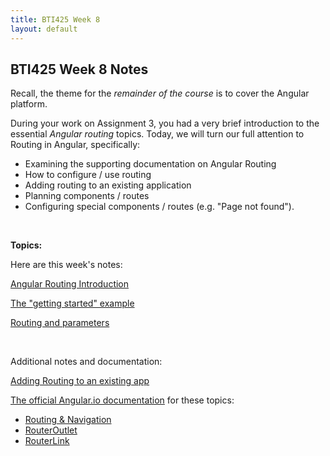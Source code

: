 ```yaml
---
title: BTI425 Week 8
layout: default
---
```


## BTI425 Week 8 Notes

Recall, the theme for the *remainder of the course* is to cover the Angular platform.  

During your work on Assignment 3, you had a very brief introduction to the essential *Angular routing* topics. Today, we will turn our full attention to Routing in Angular, specifically: 

* Examining the supporting documentation on Angular Routing
* How to configure / use routing
* Adding routing to an existing application
* Planning components / routes
* Configuring special components / routes (e.g. "Page not found").

<br>

**Topics:**

Here are this week's notes:

[Angular Routing Introduction](angular-routing-intro)

[The "getting started" example](angular-routing-example)

[Routing and parameters](angular-routing-parameters)

<br> 

Additional notes and documentation:

[Adding Routing to an existing app](angular-routing-existing-app)

[The official Angular.io documentation](https://angular.io/docs) for these topics:
* [Routing & Navigation](https://angular.io/guide/router)
* [RouterOutlet](https://angular.io/api/router/RouterOutlet)
* [RouterLink](https://angular.io/api/router/RouterLink)

<br>
